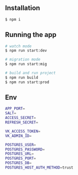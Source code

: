 ## Installation

```bash
$ npm i
```

## Running the app

```bash
# watch mode
$ npm run start:dev

# migration mode
$ npm run start:mig

# build and run project
$ npm run build
$ npm run start:prod
```

## Env
```bash
APP_PORT=
SALT=
ACCESS_SECRET=
REFRESH_SECRET=

VK_ACCESS_TOKEN=
VK_ADMIN_ID=

POSTGRES_USER=
POSTGRES_PASSWORD=
POSTGRES_URL=
POSTGRES_PORT=
POSTGRES_DB=
POSTGRES_HOST_AUTH_METHOD=trust
```
